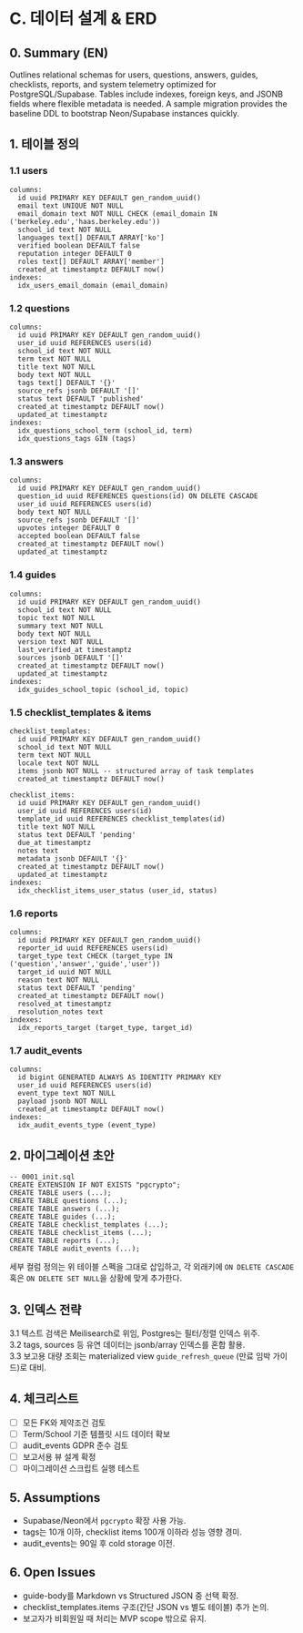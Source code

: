 # C. 데이터 설계 & ERD

## 0. Summary (EN)
Outlines relational schemas for users, questions, answers, guides, checklists, reports, and system telemetry optimized for PostgreSQL/Supabase. Tables include indexes, foreign keys, and JSONB fields where flexible metadata is needed. A sample migration provides the baseline DDL to bootstrap Neon/Supabase instances quickly.

## 1. 테이블 정의
### 1.1 users
```
columns:
  id uuid PRIMARY KEY DEFAULT gen_random_uuid()
  email text UNIQUE NOT NULL
  email_domain text NOT NULL CHECK (email_domain IN ('berkeley.edu','haas.berkeley.edu'))
  school_id text NOT NULL
  languages text[] DEFAULT ARRAY['ko']
  verified boolean DEFAULT false
  reputation integer DEFAULT 0
  roles text[] DEFAULT ARRAY['member']
  created_at timestamptz DEFAULT now()
indexes:
  idx_users_email_domain (email_domain)
```
### 1.2 questions
```
columns:
  id uuid PRIMARY KEY DEFAULT gen_random_uuid()
  user_id uuid REFERENCES users(id)
  school_id text NOT NULL
  term text NOT NULL
  title text NOT NULL
  body text NOT NULL
  tags text[] DEFAULT '{}'
  source_refs jsonb DEFAULT '[]'
  status text DEFAULT 'published'
  created_at timestamptz DEFAULT now()
  updated_at timestamptz
indexes:
  idx_questions_school_term (school_id, term)
  idx_questions_tags GIN (tags)
```
### 1.3 answers
```
columns:
  id uuid PRIMARY KEY DEFAULT gen_random_uuid()
  question_id uuid REFERENCES questions(id) ON DELETE CASCADE
  user_id uuid REFERENCES users(id)
  body text NOT NULL
  source_refs jsonb DEFAULT '[]'
  upvotes integer DEFAULT 0
  accepted boolean DEFAULT false
  created_at timestamptz DEFAULT now()
  updated_at timestamptz
```
### 1.4 guides
```
columns:
  id uuid PRIMARY KEY DEFAULT gen_random_uuid()
  school_id text NOT NULL
  topic text NOT NULL
  summary text NOT NULL
  body text NOT NULL
  version text NOT NULL
  last_verified_at timestamptz
  sources jsonb DEFAULT '[]'
  created_at timestamptz DEFAULT now()
  updated_at timestamptz
indexes:
  idx_guides_school_topic (school_id, topic)
```
### 1.5 checklist_templates & items
```
checklist_templates:
  id uuid PRIMARY KEY DEFAULT gen_random_uuid()
  school_id text NOT NULL
  term text NOT NULL
  locale text NOT NULL
  items jsonb NOT NULL -- structured array of task templates
  created_at timestamptz DEFAULT now()

checklist_items:
  id uuid PRIMARY KEY DEFAULT gen_random_uuid()
  user_id uuid REFERENCES users(id)
  template_id uuid REFERENCES checklist_templates(id)
  title text NOT NULL
  status text DEFAULT 'pending'
  due_at timestamptz
  notes text
  metadata jsonb DEFAULT '{}'
  created_at timestamptz DEFAULT now()
  updated_at timestamptz
indexes:
  idx_checklist_items_user_status (user_id, status)
```
### 1.6 reports
```
columns:
  id uuid PRIMARY KEY DEFAULT gen_random_uuid()
  reporter_id uuid REFERENCES users(id)
  target_type text CHECK (target_type IN ('question','answer','guide','user'))
  target_id uuid NOT NULL
  reason text NOT NULL
  status text DEFAULT 'pending'
  created_at timestamptz DEFAULT now()
  resolved_at timestamptz
  resolution_notes text
indexes:
  idx_reports_target (target_type, target_id)
```
### 1.7 audit_events
```
columns:
  id bigint GENERATED ALWAYS AS IDENTITY PRIMARY KEY
  user_id uuid REFERENCES users(id)
  event_type text NOT NULL
  payload jsonb NOT NULL
  created_at timestamptz DEFAULT now()
indexes:
  idx_audit_events_type (event_type)
```

## 2. 마이그레이션 초안
```
-- 0001_init.sql
CREATE EXTENSION IF NOT EXISTS "pgcrypto";
CREATE TABLE users (...);
CREATE TABLE questions (...);
CREATE TABLE answers (...);
CREATE TABLE guides (...);
CREATE TABLE checklist_templates (...);
CREATE TABLE checklist_items (...);
CREATE TABLE reports (...);
CREATE TABLE audit_events (...);
```
세부 컬럼 정의는 위 테이블 스펙을 그대로 삽입하고, 각 외래키에 `ON DELETE CASCADE` 혹은 `ON DELETE SET NULL`을 상황에 맞게 추가한다.

## 3. 인덱스 전략
3.1 텍스트 검색은 Meilisearch로 위임, Postgres는 필터/정렬 인덱스 위주.  
3.2 tags, sources 등 유연 데이터는 jsonb/array 인덱스를 혼합 활용.  
3.3 보고용 대량 조회는 materialized view `guide_refresh_queue` (만료 임박 가이드)로 대비.

## 4. 체크리스트
- [ ] 모든 FK와 제약조건 검토
- [ ] Term/School 기준 템플릿 시드 데이터 확보
- [ ] audit_events GDPR 준수 검토
- [ ] 보고서용 뷰 설계 확정
- [ ] 마이그레이션 스크립트 실행 테스트

## 5. Assumptions
- Supabase/Neon에서 `pgcrypto` 확장 사용 가능.  
- tags는 10개 이하, checklist items 100개 이하라 성능 영향 경미.  
- audit_events는 90일 후 cold storage 이전.

## 6. Open Issues
- guide-body를 Markdown vs Structured JSON 중 선택 확정.  
- checklist_templates.items 구조(간단 JSON vs 별도 테이블) 추가 논의.  
- 보고자가 비회원일 때 처리는 MVP scope 밖으로 유지.
